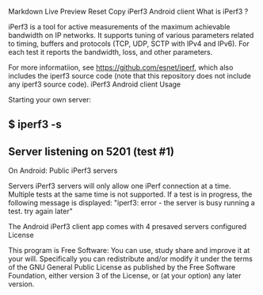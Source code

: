 
Markdown Live Preview
Reset
Copy
iPerf3 Android client
What is iPerf3 ?

iPerf3 is a tool for active measurements of the maximum achievable bandwidth on IP networks. It supports tuning of various parameters related to timing, buffers and protocols (TCP, UDP, SCTP with IPv4 and IPv6). For each test it reports the bandwidth, loss, and other parameters.

For more informatiion, see https://github.com/esnet/iperf, which also includes the iperf3 source code (note that this repository does not include any iperf3 source code).
iPerf3 Android client
Usage

Starting your own server:

$ iperf3 -s
-----------------------------------------------------------
Server listening on 5201 (test #1)
-----------------------------------------------------------

On Android:
Public iPerf3 servers

Servers iPerf3 servers will only allow one iPerf connection at a time. Multiple tests at the same time is not supported. If a test is in progress, the following message is displayed: "iperf3: error - the server is busy running a test. try again later"

The Android iPerf3 client app comes with 4 presaved servers configured
License

This program is Free Software: You can use, study share and improve it at your will. Specifically you can redistribute and/or modify it under the terms of the GNU General Public License as published by the Free Software Foundation, either version 3 of the License, or (at your option) any later version.
